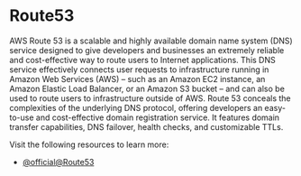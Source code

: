 # Route53

AWS Route 53 is a scalable and highly available domain name system (DNS) service designed to give developers and businesses an extremely reliable and cost-effective way to route users to Internet applications. This DNS service effectively connects user requests to infrastructure running in Amazon Web Services (AWS) – such as an Amazon EC2 instance, an Amazon Elastic Load Balancer, or an Amazon S3 bucket – and can also be used to route users to infrastructure outside of AWS. Route 53 conceals the complexities of the underlying DNS protocol, offering developers an easy-to-use and cost-effective domain registration service. It features domain transfer capabilities, DNS failover, health checks, and customizable TTLs.

Visit the following resources to learn more:

- [@official@Route53](https://aws.amazon.com/route53/)
